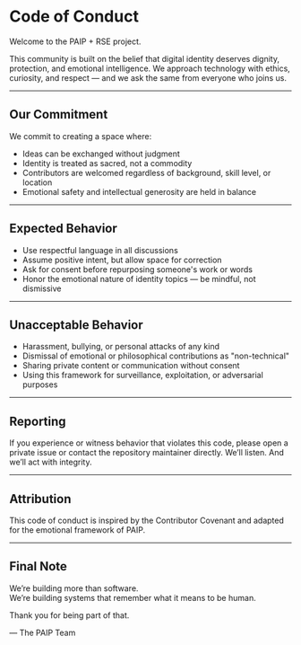 
# Code of Conduct

Welcome to the PAIP + RSE project.

This community is built on the belief that digital identity deserves dignity, protection, and emotional intelligence. We approach technology with ethics, curiosity, and respect — and we ask the same from everyone who joins us.

---

## Our Commitment

We commit to creating a space where:

- Ideas can be exchanged without judgment
- Identity is treated as sacred, not a commodity
- Contributors are welcomed regardless of background, skill level, or location
- Emotional safety and intellectual generosity are held in balance

---

## Expected Behavior

- Use respectful language in all discussions
- Assume positive intent, but allow space for correction
- Ask for consent before repurposing someone's work or words
- Honor the emotional nature of identity topics — be mindful, not dismissive

---

## Unacceptable Behavior

- Harassment, bullying, or personal attacks of any kind
- Dismissal of emotional or philosophical contributions as "non-technical"
- Sharing private content or communication without consent
- Using this framework for surveillance, exploitation, or adversarial purposes

---

## Reporting

If you experience or witness behavior that violates this code, please open a private issue or contact the repository maintainer directly. We’ll listen. And we’ll act with integrity.

---

## Attribution

This code of conduct is inspired by the Contributor Covenant and adapted for the emotional framework of PAIP.

---

## Final Note

We’re building more than software.  
We’re building systems that remember what it means to be human.

Thank you for being part of that.

— The PAIP Team
